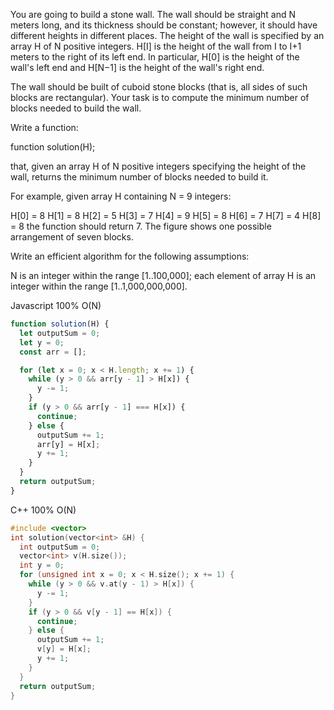 You are going to build a stone wall. The wall should be straight and N meters long, and its thickness should be constant; however, it should have different heights in different places. The height of the wall is specified by an array H of N positive integers. H[I] is the height of the wall from I to I+1 meters to the right of its left end. In particular, H[0] is the height of the wall's left end and H[N−1] is the height of the wall's right end.

The wall should be built of cuboid stone blocks (that is, all sides of such blocks are rectangular). Your task is to compute the minimum number of blocks needed to build the wall.

Write a function:

function solution(H);

that, given an array H of N positive integers specifying the height of the wall, returns the minimum number of blocks needed to build it.

For example, given array H containing N = 9 integers:

  H[0] = 8    H[1] = 8    H[2] = 5
  H[3] = 7    H[4] = 9    H[5] = 8
  H[6] = 7    H[7] = 4    H[8] = 8
the function should return 7. The figure shows one possible arrangement of seven blocks.

Write an efficient algorithm for the following assumptions:

N is an integer within the range [1..100,000];
each element of array H is an integer within the range [1..1,000,000,000].



Javascript 100% O(N) 
```javascript
function solution(H) {
  let outputSum = 0;
  let y = 0;
  const arr = [];

  for (let x = 0; x < H.length; x += 1) {
    while (y > 0 && arr[y - 1] > H[x]) {
      y -= 1;
    }
    if (y > 0 && arr[y - 1] === H[x]) {
      continue;
    } else {
      outputSum += 1;
      arr[y] = H[x];
      y += 1;
    }
  }
  return outputSum;
}

```

C++ 100% O(N)
```c++
#include <vector>
int solution(vector<int> &H) {
  int outputSum = 0;
  vector<int> v(H.size());
  int y = 0;
  for (unsigned int x = 0; x < H.size(); x += 1) {
    while (y > 0 && v.at(y - 1) > H[x]) {
      y -= 1;
    }
    if (y > 0 && v[y - 1] == H[x]) {
      continue;
    } else {
      outputSum += 1;
      v[y] = H[x];
      y += 1;
    }
  }
  return outputSum;
}
```